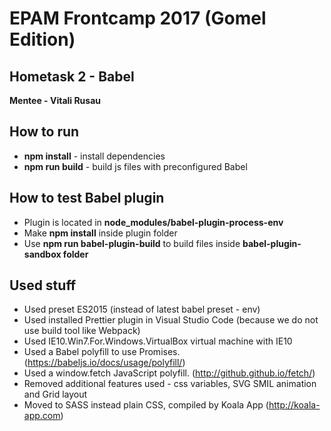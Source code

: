 # EPAM Frontcamp 2017 (Gomel Edition)

## Hometask 2 - Babel
**Mentee - Vitali Rusau**

## How to run
* **npm install** - install dependencies
* **npm run build** - build js files with preconfigured Babel

## How to test Babel plugin
* Plugin is located in **node_modules/babel-plugin-process-env**
* Make **npm install** inside plugin folder
* Use **npm run babel-plugin-build** to build files inside **babel-plugin-sandbox folder**

## Used stuff
* Used preset ES2015 (instead of latest babel preset - env)
* Used installed Prettier plugin in Visual Studio Code (because we do not use build tool like Webpack)
* Used IE10.Win7.For.Windows.VirtualBox virtual machine with IE10
* Used a Babel polyfill to use Promises. (https://babeljs.io/docs/usage/polyfill/)
* Used a window.fetch JavaScript polyfill. (http://github.github.io/fetch/)
* Removed additional features used - css variables, SVG SMIL animation and Grid layout
* Moved to SASS instead plain CSS, compiled by Koala App (http://koala-app.com)